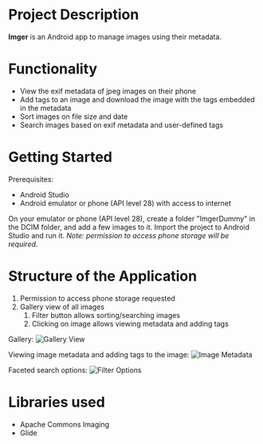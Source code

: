 # Project Description
**Imger** is an Android app to manage images using their metadata.

# Functionality
* View the exif metadata of jpeg images on their phone
* Add tags to an image and download the image with the tags embedded in the metadata
* Sort images on file size and date
* Search images based on exif metadata and user-defined tags

# Getting Started
Prerequisites:
* Android Studio
* Android emulator or phone (API level 28) with access to internet


On your emulator or phone (API level 28), create a folder "ImgerDummy" in the DCIM folder, and add a few images to it.
Import the project to Android Studio and run it.
*Note: permission to access phone storage will be required.*

# Structure of the Application
1. Permission to access phone storage requested
1. Gallery view of all images
   1. Filter button allows sorting/searching images
   1. Clicking on image allows viewing metadata and adding tags

Gallery:
![Gallery View](/home/seherkhan/myfiles/git/finalproj/screenshots/gallery.jpg)

Viewing image metadata and adding tags to the image:
![Image Metadata](/home/seherkhan/myfiles/git/finalproj/screenshots/metadata.jpg)

Faceted search options:
![Filter Options](/home/seherkhan/myfiles/git/finalproj/screenshots/facetsearch.jpg)

# Libraries used
* Apache Commons Imaging
* Glide




